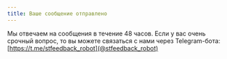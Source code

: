 ```yaml
---
title: Ваше сообщение отправлено
---
```

Мы отвечаем на сообщения в течение 48 часов. Если у вас очень срочный вопрос, то вы можете связаться с нами через Telegram-бота: [https://t.me/stfeedback_robot](@stfeedback_robot)
